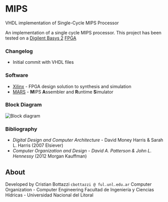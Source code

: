 # MIPS
VHDL implementation of Single-Cycle MIPS Processor

An implementation of a single cycle MIPS processor. 
This project has been tested on a [Digilent Basys 2][digilent] [FPGA]

### Changelog

  - Initial commit with VHDL files

### Software

* [Xilinx] - FPGA design solution to synthesis and simulation
* [MARS] - **M**IPS **A**ssembler and **R**untime **S**imulator

### Block Diagram
![Block diagram](https://github.com/cristian1604/mips/blob/master/img/mips.png)

### Bibliography
  - *Digital Design and Computer Architecture* - David Money Harris & Sarah L. Harris (2007 Elsiever)
  - *Computer Organization and Design - David A. Patterson & John L. Hennessy* (2012 Morgan Kauffman)

About
----
Developed by Cristian Bottazzi  `cbottazzi @ ful.unl.edu.ar`
Computer Organization - Computer Engineering
Facultad de Ingeniería y Ciencias Hídricas - Universidad Nacional del Litoral

[//]: # (These are reference links used in the body of this note and get stripped out when the markdown processor does its job. There is no need to format nicely because it shouldn't be seen. Thanks SO - http://stackoverflow.com/questions/4823468/store-comments-in-markdown-syntax)


   [digilent]: <https://reference.digilentinc.com/_media/basys2:basys2_rm.pdf>
   [fpga]: <https://en.wikipedia.org/wiki/Field-programmable_gate_array>
   [xilinx]: <https://www.xilinx.com/products/design-tools/ise-design-suite/ise-webpack.html>
   [mars]: <http://courses.missouristate.edu/kenvollmar/mars/>
